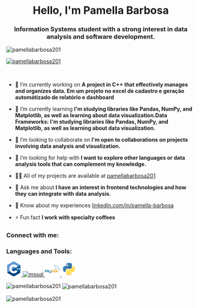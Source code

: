 <h1 align="center">Hello, I'm Pamella Barbosa</h1>
<h3 align="center">Information Systems student with a strong interest in data analysis and software development.</h3>

<p align="left"> <img src="https://komarev.com/ghpvc/?username=pamellabarbosa201&label=Profile%20views&color=0e75b6&style=flat" alt="pamellabarbosa201" /> </p>

<p align="left"> <a href="https://github.com/ryo-ma/github-profile-trophy"><img src="https://github-profile-trophy.vercel.app/?username=pamellabarbosa201" alt="pamellabarbosa201" /></a> </p>

<p align="left"> <a href="https://twitter.com/" target="blank"><img src="https://img.shields.io/twitter/follow/?logo=twitter&style=for-the-badge" alt="" /></a> </p>

- 🔭 I’m currently working on **A project in C++ that effectively manages and organizes data. Em um projeto no excel de cadastro e geração automátizado de relatório e dashboard**

- 🌱 I’m currently learning **I'm studying libraries like Pandas, NumPy, and Matplotlib, as well as learning about data visualization.Data Frameworks: I'm studying libraries like Pandas, NumPy, and Matplotlib, as well as learning about data visualization.**

- 👯 I’m looking to collaborate on **I'm open to collaborations on projects involving data analysis and visualization.**

- 🤝 I’m looking for help with **I want to explore other languages or data analysis tools that can complement my knowledge.**

- 👨‍💻 All of my projects are available at [pamellabarbosa201](pamellabarbosa201)

- 💬 Ask me about **I have an interest in frontend technologies and how they can integrate with data analysis.**

- 📄 Know about my experiences [linkedin.com/in/pamella-barbosa](linkedin.com/in/pamella-barbosa)

- ⚡ Fun fact **I work with specialty coffees**

<h3 align="left">Connect with me:</h3>
<p align="left">
</p>

<h3 align="left">Languages and Tools:</h3>
<p align="left"> <a href="https://www.w3schools.com/cpp/" target="_blank" rel="noreferrer"> <img src="https://raw.githubusercontent.com/devicons/devicon/master/icons/cplusplus/cplusplus-original.svg" alt="cplusplus" width="40" height="40"/> </a> <a href="https://www.microsoft.com/en-us/sql-server" target="_blank" rel="noreferrer"> <img src="https://www.svgrepo.com/show/303229/microsoft-sql-server-logo.svg" alt="mssql" width="40" height="40"/> </a> <a href="https://www.mysql.com/" target="_blank" rel="noreferrer"> <img src="https://raw.githubusercontent.com/devicons/devicon/master/icons/mysql/mysql-original-wordmark.svg" alt="mysql" width="40" height="40"/> </a> <a href="https://www.python.org" target="_blank" rel="noreferrer"> <img src="https://raw.githubusercontent.com/devicons/devicon/master/icons/python/python-original.svg" alt="python" width="40" height="40"/> </a> </p>

<p><img align="left" src="https://github-readme-stats.vercel.app/api/top-langs?username=pamellabarbosa201&show_icons=true&locale=en&layout=compact" alt="pamellabarbosa201" /></p>

<p>&nbsp;<img align="center" src="https://github-readme-stats.vercel.app/api?username=pamellabarbosa201&show_icons=true&locale=en" alt="pamellabarbosa201" /></p>

<p><img align="center" src="https://github-readme-streak-stats.herokuapp.com/?user=pamellabarbosa201&" alt="pamellabarbosa201" /></p>


<!--
**pamellabarbosa201/pamellabarbosa201** is a ✨ _special_ ✨ repository because its `README.md` (this file) appears on your GitHub profile.

Here are some ideas to get you started:

- 🔭 I’m currently working on ...
- 🌱 I’m currently learning ...
- 👯 I’m looking to collaborate on ...
- 🤔 I’m looking for help with ...
- 💬 Ask me about ...
- 📫 How to reach me: ...
- 😄 Pronouns: ...
- ⚡ Fun fact: ...
-->
